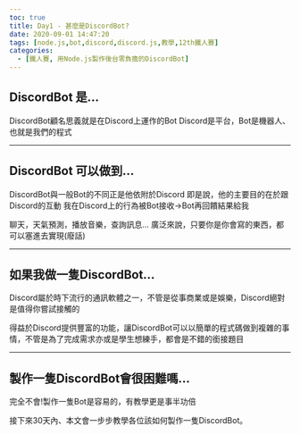```yaml
---
toc: true
title: Day1 - 甚麼是DiscordBot?
date: 2020-09-01 14:47:20
tags: [node.js,bot,discord,discord.js,教學,12th鐵人賽]
categories:
  - [鐵人賽, 用Node.js製作後台零負擔的DiscordBot]
---
```

## DiscordBot 是...


DiscordBot顧名思義就是在Discord上運作的Bot
Discord是平台，Bot是機器人、也就是我們的程式

<!-- more -->


-----


## DiscordBot 可以做到...


DiscordBot與一般Bot的不同正是他依附於Discord
即是說，他的主要目的在於跟Discord的互動
我在Discord上的行為被Bot接收->Bot再回饋結果給我

聊天，天氣預測，播放音樂，查詢訊息...
廣泛來說，只要你是你會寫的東西，都可以塞進去實現(廢話)


-----


## 如果我做一隻DiscordBot...


Discord屬於時下流行的通訊軟體之一，不管是從事商業或是娛樂，Discord絕對是值得你嘗試接觸的

得益於Discord提供豐富的功能，讓DiscordBot可以以簡單的程式碼做到複雜的事情，不管是為了完成需求亦或是學生想練手，都會是不錯的銜接題目


-----


## 製作一隻DiscordBot會很困難嗎...


完全不會!製作一隻Bot是容易的，有教學更是事半功倍

接下來30天內、本文會一步步教學各位該如何製作一隻DiscordBot。